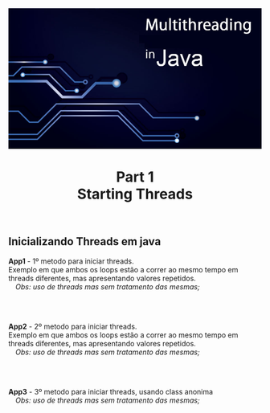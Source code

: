 <img src="../READMEs_sorces/Multithreading-Java.png" alt="Sistemas Distribuidos - Rafael Alves" align="center"/>

<h1 align="center">Part 1<br>Starting Threads</h1>
<br>
<h2>Inicializando Threads em java</h2>

<p><strong>App1</strong> - 1º metodo para iniciar threads.<br>
                           Exemplo em que ambos os loops estão a correr ao mesmo tempo em threads diferentes, mas apresentando valores repetidos.<br>
                           <em>&emsp;Obs: uso de threads mas sem tratamento das mesmas;</p></em>
<br>
<br>
<p><strong>App2</strong> - 2º metodo para iniciar threads.<br>
                           Exemplo em que ambos os loops estão a correr ao mesmo tempo em threads diferentes, mas apresentando valores repetidos.<br>
                           <em>&emsp;Obs: uso de threads mas sem tratamento das mesmas;</p></em>
<br>
<br>
<p><strong>App3</strong> - 3º metodo para iniciar threads, usando class anonima<br>
                           <em>&emsp;Obs: uso de threads mas sem tratamento das mesmas;</p></em>
       


